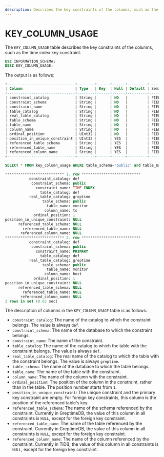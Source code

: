 ```yaml
---
description: Describes the key constraints of the columns, such as the time index key constraint.
---
```


# KEY_COLUMN_USAGE

The `KEY_COLUMN_USAGE` table describes the key constraints of the columns, such as the time index key constraint.

```sql
USE INFORMATION_SCHEMA;
DESC KEY_COLUMN_USAGE;
```

The output is as follows:

```sql
+-------------------------------+--------+------+------+---------+---------------+
| Column                        | Type   | Key  | Null | Default | Semantic Type |
+-------------------------------+--------+------+------+---------+---------------+
| constraint_catalog            | String |      | NO   |         | FIELD         |
| constraint_schema             | String |      | NO   |         | FIELD         |
| constraint_name               | String |      | NO   |         | FIELD         |
| table_catalog                 | String |      | NO   |         | FIELD         |
| real_table_catalog            | String |      | NO   |         | FIELD         |
| table_schema                  | String |      | NO   |         | FIELD         |
| table_name                    | String |      | NO   |         | FIELD         |
| column_name                   | String |      | NO   |         | FIELD         |
| ordinal_position              | UInt32 |      | NO   |         | FIELD         |
| position_in_unique_constraint | UInt32 |      | YES  |         | FIELD         |
| referenced_table_schema       | String |      | YES  |         | FIELD         |
| referenced_table_name         | String |      | YES  |         | FIELD         |
| referenced_column_name        | String |      | YES  |         | FIELD         |
+-------------------------------+--------+------+------+---------+---------------+
```

```sql
SELECT * FROM key_column_usage WHERE table_schema='public' and table_name='monitor'\G
```

```sql
*************************** 1. row ***************************
           constraint_catalog: def
            constraint_schema: public
              constraint_name: TIME INDEX
                table_catalog: def
           real_table_catalog: greptime
                 table_schema: public
                   table_name: monitor
                  column_name: ts
             ordinal_position: 1
position_in_unique_constraint: NULL
      referenced_table_schema: NULL
        referenced_table_name: NULL
       referenced_column_name: NULL
*************************** 2. row ***************************
           constraint_catalog: def
            constraint_schema: public
              constraint_name: PRIMARY
                table_catalog: def
           real_table_catalog: greptime
                 table_schema: public
                   table_name: monitor
                  column_name: host
             ordinal_position: 1
position_in_unique_constraint: NULL
      referenced_table_schema: NULL
        referenced_table_name: NULL
       referenced_column_name: NULL
2 rows in set (0.02 sec)
```

The description of columns in the `KEY_COLUMN_USAGE` table is as follows:

- `constraint_catalog`: The name of the catalog to which the constraint belongs. The value is always `def`.
- `constraint_schema`: The name of the database to which the constraint belongs.
- `constraint_name`: The name of the constraint.
- `table_catalog`: The name of the catalog to which the table with the constraint belongs. The value is always `def`.
- `real_table_catalog`: The real name of the catalog to which the table with the constraint belongs. The value is always `greptime`.
- `table_schema`: The name of the database to which the table belongs.
- `table_name`: The name of the table with the constraint.
- `column_name`: The name of the column with the constraint.
- `ordinal_position`: The position of the column in the constraint, rather than in the table. The position number starts from `1`.
- `position_in_unique_constraint`: The unique constraint and the primary key constraint are empty. For foreign key constraints, this column is the position of the referenced table's key.
- `referenced_table_schema`: The name of the schema referenced by the constraint. Currently in GreptimeDB, the value of this column in all constraints is `NULL`, except for the foreign key constraint.
- `referenced_table_name`: The name of the table referenced by the constraint. Currently in GreptimeDB, the value of this column in all constraints is `NULL`, except for the foreign key constraint.
- `referenced_column_name`: The name of the column referenced by the constraint. Currently in TiDB, the value of this column in all constraints is `NULL`, except for the foreign key constraint.

